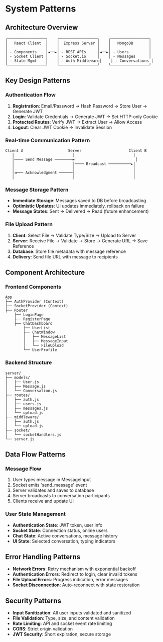 # System Patterns

## Architecture Overview
```
┌─────────────────┐    ┌─────────────────┐    ┌─────────────────┐
│   React Client  │    │  Express Server │    │   MongoDB       │
│                 │    │                 │    │                 │
│ - Components    │◄──►│ - REST APIs     │◄──►│ - Users         │
│ - Socket Client │    │ - Socket.io     │    │ - Messages      │
│ - State Mgmt    │    │ - Auth Middleware│    │ - Conversations │
└─────────────────┘    └─────────────────┘    └─────────────────┘
```

## Key Design Patterns

### Authentication Flow
1. **Registration**: Email/Password → Hash Password → Store User → Generate JWT
2. **Login**: Validate Credentials → Generate JWT → Set HTTP-only Cookie
3. **Protected Routes**: Verify JWT → Extract User → Allow Access
4. **Logout**: Clear JWT Cookie → Invalidate Session

### Real-time Communication Pattern
```
Client A                    Server                     Client B
   │                          │                          │
   │──── Send Message ────────►│                          │
   │                          │──── Broadcast ──────────►│
   │                          │                          │
   │◄─── Acknowledgment ──────│                          │
   │                          │                          │
```

### Message Storage Pattern
- **Immediate Storage**: Messages saved to DB before broadcasting
- **Optimistic Updates**: UI updates immediately, rollback on failure
- **Message States**: Sent → Delivered → Read (future enhancement)

### File Upload Pattern
1. **Client**: Select File → Validate Type/Size → Upload to Server
2. **Server**: Receive File → Validate → Store → Generate URL → Save Reference
3. **Database**: Store file metadata with message reference
4. **Delivery**: Send file URL with message to recipients

## Component Architecture

### Frontend Components
```
App
├── AuthProvider (Context)
├── SocketProvider (Context)
├── Router
    ├── LoginPage
    ├── RegisterPage
    ├── ChatDashboard
        ├── UserList
        ├── ChatWindow
        │   ├── MessageList
        │   ├── MessageInput
        │   └── FileUpload
        └── UserProfile
```

### Backend Structure
```
server/
├── models/
│   ├── User.js
│   ├── Message.js
│   └── Conversation.js
├── routes/
│   ├── auth.js
│   ├── users.js
│   ├── messages.js
│   └── upload.js
├── middleware/
│   ├── auth.js
│   └── upload.js
├── socket/
│   └── socketHandlers.js
└── server.js
```

## Data Flow Patterns

### Message Flow
1. User types message in MessageInput
2. Socket emits 'send_message' event
3. Server validates and saves to database
4. Server broadcasts to conversation participants
5. Clients receive and update UI

### User State Management
- **Authentication State**: JWT token, user info
- **Socket State**: Connection status, online users
- **Chat State**: Active conversations, message history
- **UI State**: Selected conversation, typing indicators

## Error Handling Patterns
- **Network Errors**: Retry mechanism with exponential backoff
- **Authentication Errors**: Redirect to login, clear invalid tokens
- **File Upload Errors**: Progress indication, error messages
- **Socket Disconnection**: Auto-reconnect with state restoration

## Security Patterns
- **Input Sanitization**: All user inputs validated and sanitized
- **File Validation**: Type, size, and content validation
- **Rate Limiting**: API and socket event rate limiting
- **CORS**: Strict origin validation
- **JWT Security**: Short expiration, secure storage
